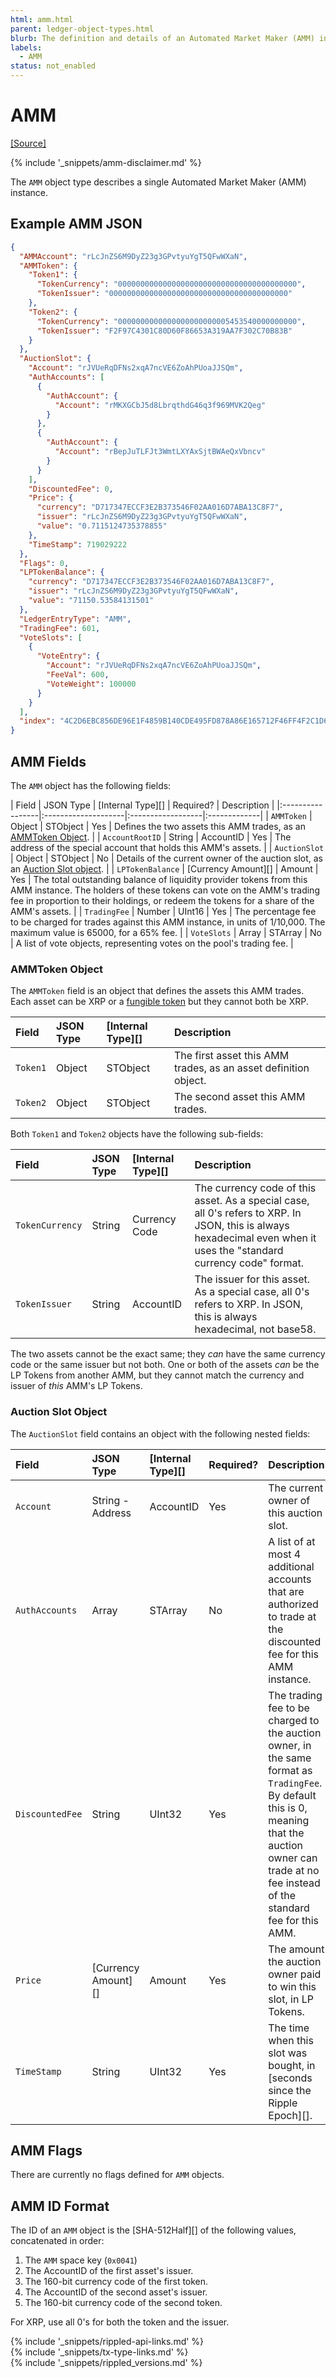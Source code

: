 ```yaml
---
html: amm.html
parent: ledger-object-types.html
blurb: The definition and details of an Automated Market Maker (AMM) instance.
labels:
  - AMM
status: not_enabled
---
```

# AMM
[[Source]](https://github.com/gregtatcam/rippled/blob/c1e4bfb08bcc9f187d794a71d653003a6148dc68/src/ripple/protocol/impl/LedgerFormats.cpp#L265-L275 "Source")
<!-- TODO: Update source link to merged version when available -->

{% include '_snippets/amm-disclaimer.md' %}

The `AMM` object type describes a single Automated Market Maker (AMM) instance.


## Example AMM JSON

```json
{
  "AMMAccount": "rLcJnZS6M9DyZ23g3GPvtyuYgT5QFwWXaN",
  "AMMToken": {
    "Token1": {
      "TokenCurrency": "0000000000000000000000000000000000000000",
      "TokenIssuer": "0000000000000000000000000000000000000000"
    },
    "Token2": {
      "TokenCurrency": "0000000000000000000000005453540000000000",
      "TokenIssuer": "F2F97C4301C80D60F86653A319AA7F302C70B83B"
    }
  },
  "AuctionSlot": {
    "Account": "rJVUeRqDFNs2xqA7ncVE6ZoAhPUoaJJSQm",
    "AuthAccounts": [
      {
        "AuthAccount": {
          "Account": "rMKXGCbJ5d8LbrqthdG46q3f969MVK2Qeg"
        }
      },
      {
        "AuthAccount": {
          "Account": "rBepJuTLFJt3WmtLXYAxSjtBWAeQxVbncv"
        }
      }
    ],
    "DiscountedFee": 0,
    "Price": {
      "currency": "D717347ECCF3E2B373546F02AA016D7ABA13C8F7",
      "issuer": "rLcJnZS6M9DyZ23g3GPvtyuYgT5QFwWXaN",
      "value": "0.7115124735378855"
    },
    "TimeStamp": 719029222
  },
  "Flags": 0,
  "LPTokenBalance": {
    "currency": "D717347ECCF3E2B373546F02AA016D7ABA13C8F7",
    "issuer": "rLcJnZS6M9DyZ23g3GPvtyuYgT5QFwWXaN",
    "value": "71150.53584131501"
  },
  "LedgerEntryType": "AMM",
  "TradingFee": 601,
  "VoteSlots": [
    {
      "VoteEntry": {
        "Account": "rJVUeRqDFNs2xqA7ncVE6ZoAhPUoaJJSQm",
        "FeeVal": 600,
        "VoteWeight": 100000
      }
    }
  ],
  "index": "4C2D6EBC856DE96E1F4859B140CDE495FD878A86E165712F46FF4F2C1D6F16C1"
}
```

## AMM Fields

The `AMM` object has the following fields:

| Field            | JSON Type           | [Internal Type][] | Required? | Description  |
|:-----------------|:--------------------|:------------------|:-------------|
| `AMMToken`       | Object              | STObject          | Yes       | Defines the two assets this AMM trades, as an [AMMToken Object](#ammtoken-object). |
| `AccountRootID`  | String              | AccountID         | Yes       | The address of the special account that holds this AMM's assets. |
| `AuctionSlot`    | Object              | STObject          | No        | Details of the current owner of the auction slot, as an [Auction Slot object](#auction-slot-object). |
| `LPTokenBalance` | [Currency Amount][] | Amount            | Yes       | The total outstanding balance of liquidity provider tokens from this AMM instance. The holders of these tokens can vote on the AMM's trading fee in proportion to their holdings, or redeem the tokens for a share of the AMM's assets. |
| `TradingFee`     | Number              | UInt16            | Yes       | The percentage fee to be charged for trades against this AMM instance, in units of 1/10,000. The maximum value is 65000, for a 65% fee. |
| `VoteSlots`      | Array               | STArray           | No        | A list of vote objects, representing votes on the pool's trading fee. |

### AMMToken Object

The `AMMToken` field is an object that defines the assets this AMM trades. Each asset can be XRP or a [fungible token](tokens.html) but they cannot both be XRP.

| Field            | JSON Type           | [Internal Type][] | Description  |
|:-----------------|:--------------------|:------------------|:-------------|
| `Token1` | Object | STObject | The first asset this AMM trades, as an asset definition object. |
| `Token2` | Object | STObject | The second asset this AMM trades. |

Both `Token1` and `Token2` objects have the following sub-fields:

| Field            | JSON Type           | [Internal Type][] | Description  |
|:-----------------|:--------------------|:------------------|:-------------|
| `TokenCurrency` | String | Currency Code | The currency code of this asset. As a special case, all 0's refers to XRP. In JSON, this is always hexadecimal even when it uses the "standard currency code" format. |
| `TokenIssuer` | String | AccountID | The issuer for this asset. As a special case, all 0's refers to XRP. In JSON, this is always hexadecimal, not base58. |

The two assets cannot be the exact same; they _can_ have the same currency code or the same issuer but not both. One or both of the assets _can_ be the LP Tokens from another AMM, but they cannot match the currency and issuer of _this_ AMM's LP Tokens.

### Auction Slot Object

The `AuctionSlot` field contains an object with the following nested fields:

| Field           | JSON Type           | [Internal Type][] | Required? | Description |
|:----------------|:--------------------|:------------------|:----------|:--|
| `Account`       | String - Address    | AccountID         | Yes       | The current owner of this auction slot. |
| `AuthAccounts`  | Array               | STArray           | No        | A list of at most 4 additional accounts that are authorized to trade at the discounted fee for this AMM instance. |
| `DiscountedFee` | String              | UInt32            | Yes       | The trading fee to be charged to the auction owner, in the same format as `TradingFee`. By default this is 0, meaning that the auction owner can trade at no fee instead of the standard fee for this AMM. |
| `Price`         | [Currency Amount][] | Amount            | Yes       | The amount the auction owner paid to win this slot, in LP Tokens. |
| `TimeStamp`     | String              | UInt32            | Yes       | The time when this slot was bought, in [seconds since the Ripple Epoch][]. |

## AMM Flags

There are currently no flags defined for `AMM` objects.

## AMM ID Format

The ID of an `AMM` object is the [SHA-512Half][] of the following values, concatenated in order:

1. The `AMM` space key (`0x0041`)
0. The AccountID of the first asset's issuer.
0. The 160-bit currency code of the first token.
0. The AccountID of the second asset's issuer.
0. The 160-bit currency code of the second token.

For XRP, use all 0's for both the token and the issuer.

<!--{# common link defs #}-->
{% include '_snippets/rippled-api-links.md' %}			
{% include '_snippets/tx-type-links.md' %}			
{% include '_snippets/rippled_versions.md' %}
